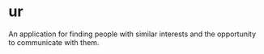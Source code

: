 # ur
 An application for finding people with similar interests and the opportunity to communicate with them.
